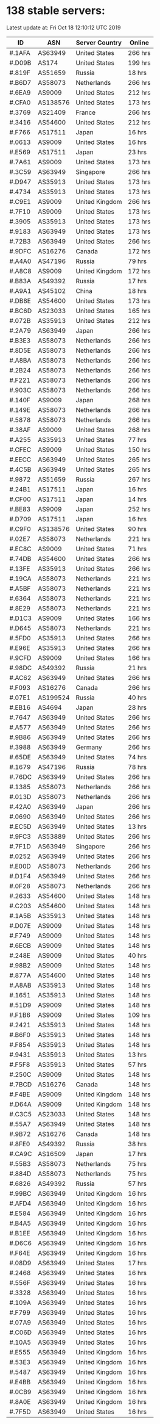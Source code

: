# 138 stable servers:

Latest update at: Fri Oct 18 12:10:12 UTC 2019

| ID | ASN | Server Country | Online |
| -- | --- | -------------- | ------ |
| #.1AFA | AS63949 | United States | 266 hrs |
| #.D09B | AS174 | United States | 199 hrs |
| #.819F | AS51659 | Russia | 18 hrs |
| #.B6D7 | AS58073 | Netherlands | 266 hrs |
| #.6EA9 | AS9009 | United States | 212 hrs |
| #.CFA0 | AS138576 | United States | 173 hrs |
| #.3769 | AS21409 | France | 266 hrs |
| #.3416 | AS54600 | United States | 212 hrs |
| #.F766 | AS17511 | Japan | 16 hrs |
| #.0613 | AS9009 | United States | 16 hrs |
| #.E569 | AS17511 | Japan | 23 hrs |
| #.7A61 | AS9009 | United States | 173 hrs |
| #.3C59 | AS63949 | Singapore | 266 hrs |
| #.D947 | AS35913 | United States | 173 hrs |
| #.4734 | AS35913 | United States | 173 hrs |
| #.C9E1 | AS9009 | United Kingdom | 266 hrs |
| #.7F10 | AS9009 | United States | 173 hrs |
| #.3905 | AS35913 | United States | 173 hrs |
| #.9183 | AS63949 | United States | 173 hrs |
| #.72B3 | AS63949 | United States | 266 hrs |
| #.9DFC | AS16276 | Canada | 172 hrs |
| #.A4A0 | AS47196 | Russia | 79 hrs |
| #.A8C8 | AS9009 | United Kingdom | 172 hrs |
| #.B83A | AS49392 | Russia | 17 hrs |
| #.A9A1 | AS45102 | China | 18 hrs |
| #.DB8E | AS54600 | United States | 173 hrs |
| #.BC6D | AS23033 | United States | 165 hrs |
| #.072B | AS35913 | United States | 212 hrs |
| #.2A79 | AS63949 | Japan | 266 hrs |
| #.B3E3 | AS58073 | Netherlands | 266 hrs |
| #.8D5E | AS58073 | Netherlands | 266 hrs |
| #.A8BA | AS58073 | Netherlands | 266 hrs |
| #.2B24 | AS58073 | Netherlands | 266 hrs |
| #.F221 | AS58073 | Netherlands | 266 hrs |
| #.903C | AS58073 | Netherlands | 266 hrs |
| #.140F | AS9009 | Japan | 268 hrs |
| #.149E | AS58073 | Netherlands | 266 hrs |
| #.5878 | AS58073 | Netherlands | 266 hrs |
| #.38AF | AS9009 | United States | 268 hrs |
| #.A255 | AS35913 | United States | 77 hrs |
| #.CFEC | AS9009 | United States | 150 hrs |
| #.EECC | AS63949 | United States | 265 hrs |
| #.4C5B | AS63949 | United States | 265 hrs |
| #.9872 | AS51659 | Russia | 267 hrs |
| #.24B1 | AS17511 | Japan | 16 hrs |
| #.CF00 | AS17511 | Japan | 14 hrs |
| #.BE83 | AS9009 | Japan | 252 hrs |
| #.D709 | AS17511 | Japan | 16 hrs |
| #.C9F0 | AS138576 | United States | 90 hrs |
| #.02E7 | AS58073 | Netherlands | 221 hrs |
| #.EC8C | AS9009 | United States | 71 hrs |
| #.74DB | AS54600 | United States | 266 hrs |
| #.13FE | AS35913 | United States | 266 hrs |
| #.19CA | AS58073 | Netherlands | 221 hrs |
| #.A5BF | AS58073 | Netherlands | 221 hrs |
| #.6364 | AS58073 | Netherlands | 221 hrs |
| #.8E29 | AS58073 | Netherlands | 221 hrs |
| #.D1C3 | AS9009 | United States | 166 hrs |
| #.D645 | AS58073 | Netherlands | 221 hrs |
| #.5FD0 | AS35913 | United States | 266 hrs |
| #.E96E | AS35913 | United States | 266 hrs |
| #.9CFD | AS9009 | United States | 166 hrs |
| #.98DC | AS49392 | Russia | 21 hrs |
| #.AC62 | AS63949 | United States | 266 hrs |
| #.F093 | AS16276 | Canada | 266 hrs |
| #.07E1 | AS199524 | Russia | 40 hrs |
| #.EB16 | AS4694 | Japan | 28 hrs |
| #.7647 | AS63949 | United States | 266 hrs |
| #.A577 | AS63949 | United States | 266 hrs |
| #.9B86 | AS63949 | United States | 266 hrs |
| #.3988 | AS63949 | Germany | 266 hrs |
| #.65DE | AS63949 | United States | 74 hrs |
| #.1679 | AS47196 | Russia | 78 hrs |
| #.76DC | AS63949 | United States | 266 hrs |
| #.1385 | AS58073 | Netherlands | 266 hrs |
| #.013D | AS58073 | Netherlands | 266 hrs |
| #.42A0 | AS63949 | Japan | 266 hrs |
| #.0690 | AS63949 | United States | 266 hrs |
| #.EC5D | AS63949 | United States | 13 hrs |
| #.9FC3 | AS53889 | United States | 266 hrs |
| #.7F1D | AS63949 | Singapore | 266 hrs |
| #.0252 | AS63949 | United States | 266 hrs |
| #.E00D | AS58073 | Netherlands | 266 hrs |
| #.D1F4 | AS63949 | United States | 266 hrs |
| #.0F28 | AS58073 | Netherlands | 266 hrs |
| #.2633 | AS54600 | United States | 148 hrs |
| #.C203 | AS54600 | United States | 148 hrs |
| #.1A5B | AS35913 | United States | 148 hrs |
| #.D07E | AS9009 | United States | 148 hrs |
| #.F749 | AS9009 | United States | 148 hrs |
| #.6ECB | AS9009 | United States | 148 hrs |
| #.248E | AS9009 | United States | 40 hrs |
| #.98B2 | AS9009 | United States | 148 hrs |
| #.877A | AS54600 | United States | 148 hrs |
| #.A8AB | AS35913 | United States | 148 hrs |
| #.1651 | AS35913 | United States | 148 hrs |
| #.51D9 | AS9009 | United States | 148 hrs |
| #.F1B6 | AS9009 | United States | 109 hrs |
| #.2421 | AS35913 | United States | 148 hrs |
| #.B6F0 | AS35913 | United States | 148 hrs |
| #.F854 | AS35913 | United States | 148 hrs |
| #.9431 | AS35913 | United States | 13 hrs |
| #.F5F8 | AS35913 | United States | 57 hrs |
| #.250C | AS9009 | United States | 148 hrs |
| #.7BCD | AS16276 | Canada | 148 hrs |
| #.F4BE | AS9009 | United Kingdom | 148 hrs |
| #.D64A | AS9009 | United Kingdom | 148 hrs |
| #.C3C5 | AS23033 | United States | 148 hrs |
| #.55A7 | AS63949 | United States | 148 hrs |
| #.9B72 | AS16276 | Canada | 148 hrs |
| #.8FE0 | AS49392 | Russia | 38 hrs |
| #.CA9C | AS16509 | Japan | 17 hrs |
| #.55B3 | AS58073 | Netherlands | 75 hrs |
| #.884D | AS58073 | Netherlands | 75 hrs |
| #.6826 | AS49392 | Russia | 57 hrs |
| #.99BC | AS63949 | United Kingdom | 16 hrs |
| #.AFD4 | AS63949 | United Kingdom | 16 hrs |
| #.E584 | AS63949 | United Kingdom | 16 hrs |
| #.B4A5 | AS63949 | United Kingdom | 16 hrs |
| #.B1EE | AS63949 | United Kingdom | 16 hrs |
| #.D6C6 | AS63949 | United Kingdom | 16 hrs |
| #.F64E | AS63949 | United Kingdom | 16 hrs |
| #.08D9 | AS63949 | United States | 17 hrs |
| #.2468 | AS63949 | United States | 16 hrs |
| #.556F | AS63949 | United States | 16 hrs |
| #.3328 | AS63949 | United States | 16 hrs |
| #.109A | AS63949 | United States | 16 hrs |
| #.F799 | AS63949 | United States | 16 hrs |
| #.07A9 | AS63949 | United States | 16 hrs |
| #.C06D | AS63949 | United States | 16 hrs |
| #.10A5 | AS63949 | United States | 16 hrs |
| #.E555 | AS63949 | United Kingdom | 16 hrs |
| #.53E3 | AS63949 | United Kingdom | 16 hrs |
| #.5487 | AS63949 | United Kingdom | 16 hrs |
| #.E4BB | AS63949 | United Kingdom | 16 hrs |
| #.0CB9 | AS63949 | United Kingdom | 16 hrs |
| #.8A0E | AS63949 | United Kingdom | 16 hrs |
| #.7F5D | AS63949 | United States | 16 hrs |

